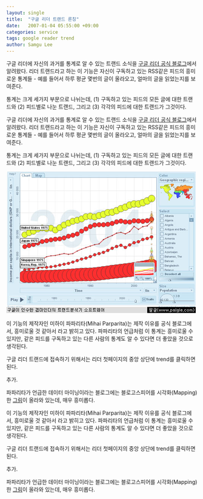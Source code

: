 ```yaml
---
layout: single
title:  "구글 리더 트랜드 론칭"
date:   2007-01-04 05:55:00 +09:00
categories: service
tags: google reader trend
author: Samgu Lee
---
```

구글 리더에 자신의 과거를 통계로 알 수 있는 트랜드 소식을 [구글 리더 공식 블로그](http://googlereader.blogspot.com/2007/01/i-like-big-charts-and-i-cannot-lie.html)에서 알려왔다. 리더 트랜드라고 하는 이 기능은 자신이 구독하고 있는 RSS같은 피드의 흥미로운 통계들 - 예를 들어서 하루 평균 몇번의 글이 올라오고, 얼마의 글을 읽었는지를 보여준다.

통계는 크게 세가지 부문으로 나뉘는데, (1) 구독하고 있는 피드의 모든 글에 대한 트랜드와 (2) 피드별로 나눈 트랜드, 그리고 (3) 각각의 피드에 대한 트랜드가 그것이다.

구글 리더에 자신의 과거를 통계로 알 수 있는 트랜드 소식을 [구글 리더 공식 블로그](http://googlereader.blogspot.com/2007/01/i-like-big-charts-and-i-cannot-lie.html)에서 알려왔다. 리더 트랜드라고 하는 이 기능은 자신이 구독하고 있는 RSS같은 피드의 흥미로운 통계들 - 예를 들어서 하루 평균 몇번의 글이 올라오고, 얼마의 글을 읽었는지를 보여준다.

통계는 크게 세가지 부문으로 나뉘는데, (1) 구독하고 있는 피드의 모든 글에 대한 트랜드와 (2) 피드별로 나눈 트랜드, 그리고 (3) 각각의 피드에 대한 트랜드가 그것이다.

![구글 리더 트랜드에서 보여지는 세가지 직관적인 통계](/assets/gapminder-screenshot.jpg)

이 기능의 제작자인 미하이 파파리타(Mihai Parparita)는 제작 이유를 공식 블로그에서, 흥미로울 것 같아서 라고 밝히고 있다. 파파리타의 언급처럼 이 통계는 흥미로울 수 있지만, 같은 피드를 구독하고 있는 다른 사람의 통계도 알 수 있다면 더 좋았을 것으로 생각된다.

구글 리더 트랜드에 접속하기 위해서는 리더 첫페이지의 중앙 상단에 trend를 클릭하면 된다.

추가.

파파리타가 언급한 데이터 마이닝이라는 블로그에는 블로고스피어를 시각화(Mapping)한 [그림](http://datamining.typepad.com/gallery/blog-map-gallery.html)이 올라와 있는데, 매우 흥미롭다.

이 기능의 제작자인 미하이 파파리타(Mihai Parparita)는 제작 이유를 공식 블로그에서, 흥미로울 것 같아서 라고 밝히고 있다. 파파리타의 언급처럼 이 통계는 흥미로울 수 있지만, 같은 피드를 구독하고 있는 다른 사람의 통계도 알 수 있다면 더 좋았을 것으로 생각된다.

구글 리더 트랜드에 접속하기 위해서는 리더 첫페이지의 중앙 상단에 trend를 클릭하면 된다.

추가.

파파리타가 언급한 데이터 마이닝이라는 블로그에는 블로고스피어를 시각화(Mapping)한 [그림](http://datamining.typepad.com/gallery/blog-map-gallery.html)이 올라와 있는데, 매우 흥미롭다.
